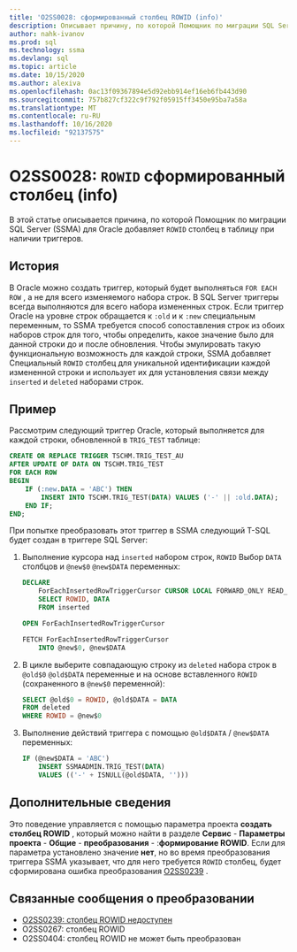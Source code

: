 ```yaml
---
title: 'O2SS0028: сформированный столбец ROWID (info)'
description: Описывает причину, по которой Помощник по миграции SQL Server (SSMA) для Oracle добавляет столбец ROWID в таблицу.
author: nahk-ivanov
ms.prod: sql
ms.technology: ssma
ms.devlang: sql
ms.topic: article
ms.date: 10/15/2020
ms.author: alexiva
ms.openlocfilehash: 0ac13f09367894e5d92ebb914ef16eb6fb443d90
ms.sourcegitcommit: 757b827cf322c9f792f05915ff3450e95ba7a58a
ms.translationtype: MT
ms.contentlocale: ru-RU
ms.lasthandoff: 10/16/2020
ms.locfileid: "92137575"
---
```

# <a name="o2ss0028-rowid-column-generated-info"></a>O2SS0028: `ROWID` сформированный столбец (info)

В этой статье описывается причина, по которой Помощник по миграции SQL Server (SSMA) для Oracle добавляет `ROWID` столбец в таблицу при наличии триггеров.

## <a name="background"></a>История

В Oracle можно создать триггер, который будет выполняться `FOR EACH ROW` , а не для всего изменяемого набора строк. В SQL Server триггеры всегда выполняются для всего набора измененных строк. Если триггер Oracle на уровне строк обращается к `:old` и к `:new` специальным переменным, то SSMA требуется способ сопоставления строк из обоих наборов строк для того, чтобы определить, какое значение было для данной строки до и после обновления. Чтобы эмулировать такую функциональную возможность для каждой строки, SSMA добавляет Специальный `ROWID` столбец для уникальной идентификации каждой измененной строки и использует их для установления связи между `inserted` и `deleted` наборами строк.

## <a name="example"></a>Пример

Рассмотрим следующий триггер Oracle, который выполняется для каждой строки, обновленной в `TRIG_TEST` таблице:

```sql
CREATE OR REPLACE TRIGGER TSCHM.TRIG_TEST_AU
AFTER UPDATE OF DATA ON TSCHM.TRIG_TEST
FOR EACH ROW
BEGIN
    IF (:new.DATA = 'ABC') THEN
        INSERT INTO TSCHM.TRIG_TEST(DATA) VALUES ('-' || :old.DATA);
    END IF;
END;
```

При попытке преобразовать этот триггер в SSMA следующий T-SQL будет создан в триггере SQL Server:

1) Выполнение курсора над `inserted` набором строк, `ROWID` Выбор `DATA` столбцов и `@new$0` `@new$DATA` переменных:

    ```sql
    DECLARE
        ForEachInsertedRowTriggerCursor CURSOR LOCAL FORWARD_ONLY READ_ONLY FOR
        SELECT ROWID, DATA
        FROM inserted

    OPEN ForEachInsertedRowTriggerCursor

    FETCH ForEachInsertedRowTriggerCursor
        INTO @new$0, @new$DATA
    ```

2) В цикле выберите совпадающую строку из `deleted` набора строк в `@old$0` `@old$DATA` переменные и на основе вставленного `ROWID` (сохраненного в `@new$0` переменной):

    ```sql
    SELECT @old$0 = ROWID, @old$DATA = DATA
    FROM deleted
    WHERE ROWID = @new$0
    ```

3) Выполнение действий триггера с помощью `@old$DATA` / `@new$DATA` переменных:

    ```sql
    IF (@new$DATA = 'ABC')
        INSERT SSMAADMIN.TRIG_TEST(DATA)
        VALUES (('-' + ISNULL(@old$DATA, '')))
    ```

## <a name="additional-information"></a>Дополнительные сведения

Это поведение управляется с помощью параметра проекта **создать столбец ROWID** , который можно найти в разделе **Сервис**  -  **Параметры проекта**  -  **Общие**  -  **преобразования**  -  :**формирование ROWID**. Если для параметра установлено значение **нет**, но во время преобразования триггера SSMA указывает, что для него требуется `ROWID` столбец, будет сформирована ошибка преобразования [O2SS0239](o2ss0239.md) .

## <a name="related-conversion-messages"></a>Связанные сообщения о преобразовании

* [O2SS0239: столбец ROWID недоступен](o2ss0239.md)
* O2SS0267: столбец ROWID
* O2SS0404: столбец ROWID не может быть преобразован
